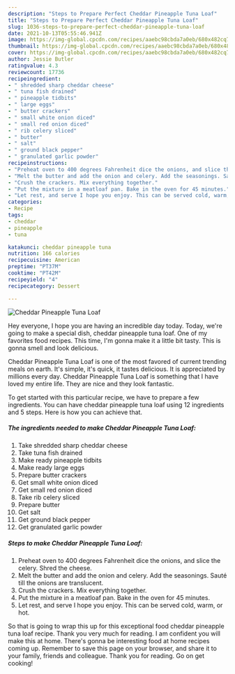 ```yaml
---
description: "Steps to Prepare Perfect Cheddar Pineapple Tuna Loaf"
title: "Steps to Prepare Perfect Cheddar Pineapple Tuna Loaf"
slug: 1036-steps-to-prepare-perfect-cheddar-pineapple-tuna-loaf
date: 2021-10-13T05:55:46.941Z
image: https://img-global.cpcdn.com/recipes/aaebc98cbda7a0eb/680x482cq70/cheddar-pineapple-tuna-loaf-recipe-main-photo.jpg
thumbnail: https://img-global.cpcdn.com/recipes/aaebc98cbda7a0eb/680x482cq70/cheddar-pineapple-tuna-loaf-recipe-main-photo.jpg
cover: https://img-global.cpcdn.com/recipes/aaebc98cbda7a0eb/680x482cq70/cheddar-pineapple-tuna-loaf-recipe-main-photo.jpg
author: Jessie Butler
ratingvalue: 4.3
reviewcount: 17736
recipeingredient:
- " shredded sharp cheddar cheese"
- " tuna fish drained"
- " pineapple tidbits"
- " large eggs"
- " butter crackers"
- " small white onion diced"
- " small red onion diced"
- " rib celery sliced"
- " butter"
- " salt"
- " ground black pepper"
- " granulated garlic powder"
recipeinstructions:
- "Preheat oven to 400 degrees Fahrenheit dice the onions, and slice the celery. Shred the cheese."
- "Melt the butter and add the onion and celery. Add the seasonings. Sauté till the onions are translucent."
- "Crush the crackers. Mix everything together."
- "Put the mixture in a meatloaf pan. Bake in the oven for 45 minutes."
- "Let rest, and serve I hope you enjoy. This can be served cold, warm, or hot."
categories:
- Recipe
tags:
- cheddar
- pineapple
- tuna

katakunci: cheddar pineapple tuna 
nutrition: 166 calories
recipecuisine: American
preptime: "PT37M"
cooktime: "PT42M"
recipeyield: "4"
recipecategory: Dessert

---
```



![Cheddar Pineapple Tuna Loaf](https://img-global.cpcdn.com/recipes/aaebc98cbda7a0eb/680x482cq70/cheddar-pineapple-tuna-loaf-recipe-main-photo.jpg)

Hey everyone, I hope you are having an incredible day today. Today, we're going to make a special dish, cheddar pineapple tuna loaf. One of my favorites food recipes. This time, I'm gonna make it a little bit tasty. This is gonna smell and look delicious.



Cheddar Pineapple Tuna Loaf is one of the most favored of current trending meals on earth. It's simple, it's quick, it tastes delicious. It is appreciated by millions every day. Cheddar Pineapple Tuna Loaf is something that I have loved my entire life. They are nice and they look fantastic.


To get started with this particular recipe, we have to prepare a few ingredients. You can have cheddar pineapple tuna loaf using 12 ingredients and 5 steps. Here is how you can achieve that.

<!--inarticleads1-->

##### The ingredients needed to make Cheddar Pineapple Tuna Loaf:

1. Take  shredded sharp cheddar cheese
1. Take  tuna fish drained
1. Make ready  pineapple tidbits
1. Make ready  large eggs
1. Prepare  butter crackers
1. Get  small white onion diced
1. Get  small red onion diced
1. Take  rib celery sliced
1. Prepare  butter
1. Get  salt
1. Get  ground black pepper
1. Get  granulated garlic powder




<!--inarticleads2-->

##### Steps to make Cheddar Pineapple Tuna Loaf:

1. Preheat oven to 400 degrees Fahrenheit dice the onions, and slice the celery. Shred the cheese.
1. Melt the butter and add the onion and celery. Add the seasonings. Sauté till the onions are translucent.
1. Crush the crackers. Mix everything together.
1. Put the mixture in a meatloaf pan. Bake in the oven for 45 minutes.
1. Let rest, and serve I hope you enjoy. This can be served cold, warm, or hot.




So that is going to wrap this up for this exceptional food cheddar pineapple tuna loaf recipe. Thank you very much for reading. I am confident you will make this at home. There's gonna be interesting food at home recipes coming up. Remember to save this page on your browser, and share it to your family, friends and colleague. Thank you for reading. Go on get cooking!
